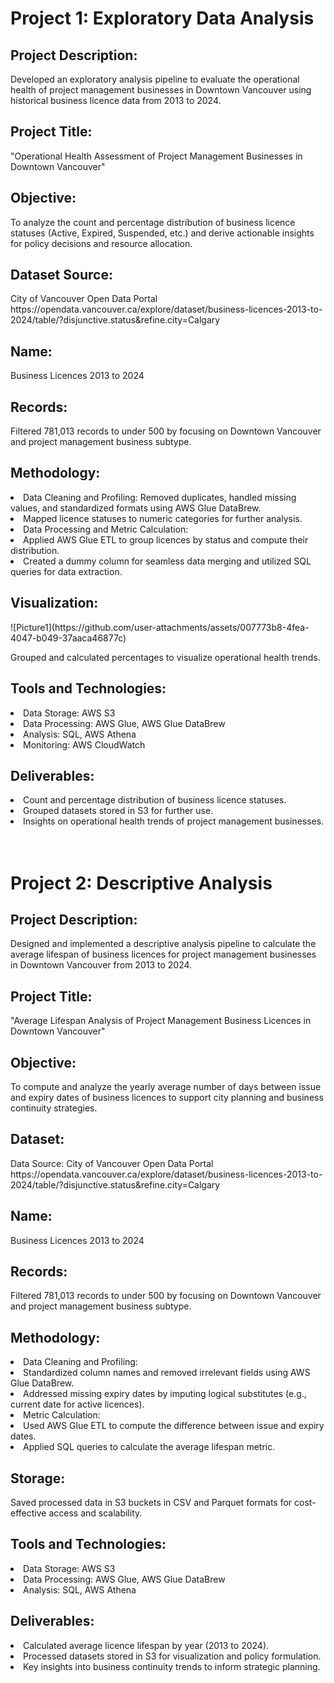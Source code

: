 <h1>Project 1: Exploratory Data Analysis</h1>

<h2>
    Project Description:
</h2>
Developed an exploratory analysis pipeline to evaluate the operational health of project management businesses in Downtown Vancouver using historical business licence data from 2013 to 2024.

<h2>
    Project Title:
</h2>
"Operational Health Assessment of Project Management Businesses in Downtown Vancouver"

<h2>
    Objective:
</h2>
To analyze the count and percentage distribution of business licence statuses (Active, Expired, Suspended, etc.) and derive actionable insights for policy decisions and resource allocation.

<h2>
    Dataset Source:
</h2>
City of Vancouver Open Data Portal
https://opendata.vancouver.ca/explore/dataset/business-licences-2013-to-2024/table/?disjunctive.status&refine.city=Calgary

<h2>
    Name:
</h2>
Business Licences 2013 to 2024

<h2>
    Records:
</h2>
Filtered 781,013 records to under 500 by focusing on Downtown Vancouver and project management business subtype.

<h2>
    Methodology:
</h2>

<li>
    Data Cleaning and Profiling: Removed duplicates, handled missing values, and standardized formats using AWS Glue DataBrew.
</li>
<li>
    Mapped licence statuses to numeric categories for further analysis.
</li>
<li>
    Data Processing and Metric Calculation:
</li>
<li>
    Applied AWS Glue ETL to group licences by status and compute their distribution.
</li>
<li>
    Created a dummy column for seamless data merging and utilized SQL queries for data extraction.
</li>

<h2>
    Visualization:
</h2>
![Picture1](https://github.com/user-attachments/assets/007773b8-4fea-4047-b049-37aaca46877c)


Grouped and calculated percentages to visualize operational health trends.

<h2>
    Tools and Technologies:
</h2>
<li>
    Data Storage: AWS S3
</li>
<li>
    Data Processing: AWS Glue, AWS Glue DataBrew
</li>
<li>
    Analysis: SQL, AWS Athena
</li>
<li>
    Monitoring: AWS CloudWatch
</li>

<h2>
    Deliverables:
</h2>
<li>
    Count and percentage distribution of business licence statuses.
</li>
<li>
    Grouped datasets stored in S3 for further use.
</li>
<li>
    Insights on operational health trends of project management businesses.
</li>


<br/>
<br/>



<h1>Project 2: Descriptive Analysis</h1>

<h2>
    Project Description:
</h2>
Designed and implemented a descriptive analysis pipeline to calculate the average lifespan of business licences for project management businesses in Downtown Vancouver from 2013 to 2024.

<h2>
    Project Title:
</h2>
"Average Lifespan Analysis of Project Management Business Licences in Downtown Vancouver"

<h2>
    Objective:
</h2>
To compute and analyze the yearly average number of days between issue and expiry dates of business licences to support city planning and business continuity strategies.

<h2>
    Dataset:
</h2>
Data Source: City of Vancouver Open Data Portal
https://opendata.vancouver.ca/explore/dataset/business-licences-2013-to-2024/table/?disjunctive.status&refine.city=Calgary
<h2>
Name:
    </h2>
Business Licences 2013 to 2024

<h2>
    Records:
</h2>
Filtered 781,013 records to under 500 by focusing on Downtown Vancouver and project management business subtype.

<h2>
    Methodology:
</h2>
<li>
    Data Cleaning and Profiling:
</li>
<li>
    Standardized column names and removed irrelevant fields using AWS Glue DataBrew.
</li>
<li>
    Addressed missing expiry dates by imputing logical substitutes (e.g., current date for active licences).
</li>
<li>
    Metric Calculation:
</li>

<li>
    Used AWS Glue ETL to compute the difference between issue and expiry dates.
</li>
<li>
    Applied SQL queries to calculate the average lifespan metric.
</li>

<h2>
    Storage:
</h2>
Saved processed data in S3 buckets in CSV and Parquet formats for cost-effective access and scalability.

<h2>
    Tools and Technologies:
</h2>
<li>
    Data Storage: AWS S3
</li>
<li>
    Data Processing: AWS Glue, AWS Glue DataBrew
</li>
<li>
    Analysis: SQL, AWS Athena
</li>

<h2>
    Deliverables:
</h2>

<li>
    Calculated average licence lifespan by year (2013 to 2024).
</li>
<li>
    Processed datasets stored in S3 for visualization and policy formulation.
</li>
<li>
    Key insights into business continuity trends to inform strategic planning.
</li>
